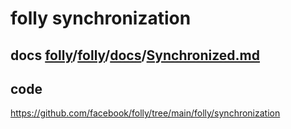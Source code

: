 # folly synchronization

## docs [folly](https://github.com/facebook/folly)/[folly](https://github.com/facebook/folly/tree/main/folly)/[docs](https://github.com/facebook/folly/tree/main/folly/docs)/**[Synchronized.md](https://github.com/facebook/folly/blob/main/folly/docs/Synchronized.md)**



## code

https://github.com/facebook/folly/tree/main/folly/synchronization